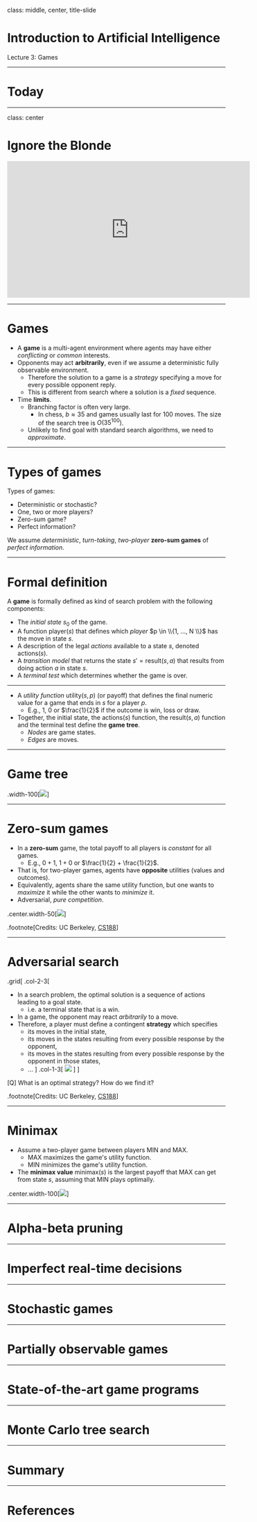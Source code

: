 class: middle, center, title-slide

# Introduction to Artificial Intelligence

Lecture 3: Games

---

# Today

---

class: center

# Ignore the Blonde

<iframe width="560" height="315" src="https://www.youtube.com/embed/LJS7Igvk6ZM" frameborder="0" allowfullscreen></iframe>

---

# Games

- A **game** is a multi-agent environment where agents may have either *conflicting* or *common* interests.
- Opponents may act **arbitrarily**, even if we assume a deterministic fully observable environment.
    - Therefore the solution to a game is a *strategy* specifying a move for every possible opponent reply.
    - This is different from search where a solution is a *fixed* sequence.
- Time **limits**.
    - Branching factor is often very large.
        - In chess, $b\approx 35$ and games usually last for 100 moves. The size of the search tree is $O(35^{100})$.
    - Unlikely to find goal with standard search algorithms, we need to *approximate*.

---

# Types of games

Types of games:
- Deterministic or stochastic?
- One, two or more players?
- Zero-sum game?
- Perfect information?


We assume *deterministic*, *turn-taking*, *two-player* **zero-sum games** of *perfect information*.

---

# Formal definition

A **game** is formally defined as kind of search problem with the following components:
- The *initial state* $s_0$ of the game.
- A function $\text{player}(s)$ that defines which *player* $p \in \\{1, ..., N \\}$ has the move in state $s$.
- A description of the legal *actions* available to a state $s$, denoted $\text{actions}(s)$.
- A *transition model* that returns the state $s' = \text{result}(s, a)$ that results from doing action $a$ in state $s$.
- A *terminal test* which determines whether the game is over.

---

- A *utility function* $\text{utility}(s, p)$ (or payoff) that defines the final numeric value for a game that ends in $s$ for a player $p$.
    - E.g., $1$, $0$ or $\frac{1}{2}$ if the outcome is win, loss or draw.
- Together, the initial state, the $\text{actions}(s)$ function, the $\text{result}(s, a)$ function and the terminal test define the **game tree**.
    - *Nodes* are game states.
    - *Edges* are moves.

---

# Game tree

.width-100[![](figures/lec3/tictactoe.png)]

---

# Zero-sum games

- In a **zero-sum** game, the total payoff to all players is *constant* for all games.
    - E.g., $0+1$, $1+0$ or $\frac{1}{2} + \frac{1}{2}$.
- That is, for two-player games, agents have **opposite** utilities (values and outcomes).
- Equivalently, agents share the same utility function, but one wants to *maximize* it while the other wants to *minimize* it.
- Adversarial, *pure competition*.

.center.width-50[![](figures/lec3/zero-sum-cartoon.png)]

.footnote[Credits: UC Berkeley, [CS188](http://ai.berkeley.edu/lecture_slides.html)]

---

# Adversarial search

.grid[
.col-2-3[
- In a search problem, the optimal solution is a sequence of actions leading to a goal state.
    - i.e. a terminal state that is a win.
- In a game, the opponent may react *arbitrarily* to a move.
- Therefore, a player must define a contingent **strategy** which specifies
    - its moves in the initial state,
    - its moves in the states resulting from every possible response by the opponent,
    - its moves in the states resulting from every possible response by the opponent in those states,
    - ...
]
.col-1-3[
![](figures/lec3/adversarial-search-cartoon.png)
]
]

<span class="Q">[Q]</span> What is an optimal strategy? How do we find it?

.footnote[Credits: UC Berkeley, [CS188](http://ai.berkeley.edu/lecture_slides.html)]


---

# Minimax

- Assume a two-player game between players MIN and MAX.
    - MAX maximizes the game's $\text{utility}$ function.
    - MIN minimizes the game's $\text{utility}$ function.
- The **minimax value** $\text{minimax}(s)$ is the largest payoff that MAX can get from state $s$, assuming that MIN plays optimally.

.center.width-100[![](figures/lec3/minimax.png)]

---

# Alpha-beta pruning

---

# Imperfect real-time decisions

---

# Stochastic games

---

# Partially observable games

---

# State-of-the-art game programs

---

# Monte Carlo tree search

---

# Summary

---

# References
